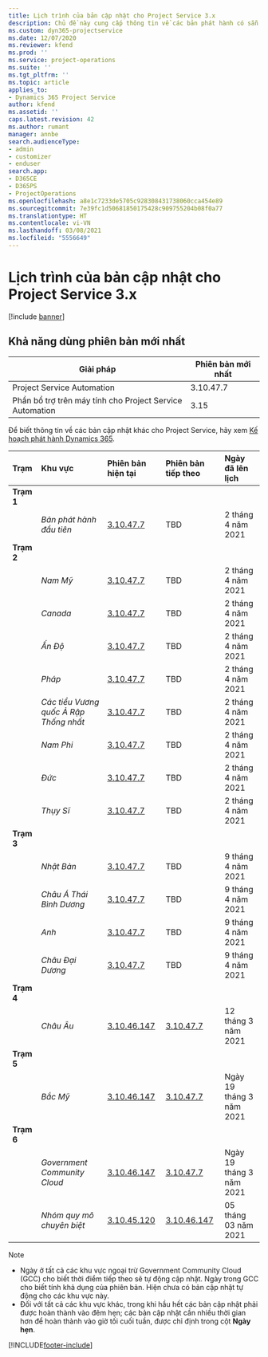 ```yaml
---
title: Lịch trình của bản cập nhật cho Project Service 3.x
description: Chủ đề này cung cấp thông tin về các bản phát hành có sẵn và sắp tới của Dynamics 365 Project Service Automation.
ms.custom: dyn365-projectservice
ms.date: 12/07/2020
ms.reviewer: kfend
ms.prod: ''
ms.service: project-operations
ms.suite: ''
ms.tgt_pltfrm: ''
ms.topic: article
applies_to:
- Dynamics 365 Project Service
author: kfend
ms.assetid: ''
caps.latest.revision: 42
ms.author: rumant
manager: annbe
search.audienceType:
- admin
- customizer
- enduser
search.app:
- D365CE
- D365PS
- ProjectOperations
ms.openlocfilehash: a8e1c7233de5705c928308431738060cca454e89
ms.sourcegitcommit: 7e39fc1d50681850175428c909755204b08f0a77
ms.translationtype: HT
ms.contentlocale: vi-VN
ms.lasthandoff: 03/08/2021
ms.locfileid: "5556649"
---
```

# <a name="update-release-schedule-for-project-service-3x"></a>Lịch trình của bản cập nhật cho Project Service 3.x

[!include [banner](../includes/psa-now-project-operations.md)]

## <a name="latest-version-availability"></a>Khả năng dùng phiên bản mới nhất

| Giải pháp  | Phiên bản mới nhất |
|-------|----|
| Project Service Automation    | 3.10.47.7 |
| Phần bổ trợ trên máy tính cho Project Service Automation                | 3.15          |

Để biết thông tin về các bản cập nhật khác cho Project Service, hãy xem [Kế hoạch phát hành Dynamics 365](https://docs.microsoft.com/dynamics365/release-plans/). 

| Trạm  | Khu vực | Phiên bản hiện tại | Phiên bản tiếp theo |  Ngày đã lên lịch
| :---   | :---   | :---   | :---   |:---   |         
|<strong>Trạm 1</strong> | |  |  | |
| | <i>Bản phát hành đầu tiên</i> | [3.10.47.7](whats-new-ur-29.md) | TBD | 2 tháng 4 năm 2021
|<strong>Trạm 2</strong> | |  |  | |
| | <i>Nam Mỹ</i> | [3.10.47.7](whats-new-ur-29.md) | TBD | 2 tháng 4 năm 2021
| | <i>Canada</i> | [3.10.47.7](whats-new-ur-29.md) | TBD | 2 tháng 4 năm 2021
| | <i>Ấn Độ</i> | [3.10.47.7](whats-new-ur-29.md) | TBD | 2 tháng 4 năm 2021
| | <i>Pháp</i> | [3.10.47.7](whats-new-ur-29.md) | TBD | 2 tháng 4 năm 2021
| | <i>Các tiểu Vương quốc Ả Rập Thống nhất</i> | [3.10.47.7](whats-new-ur-29.md) | TBD | 2 tháng 4 năm 2021
| | <i>Nam Phi</i> | [3.10.47.7](whats-new-ur-29.md) | TBD | 2 tháng 4 năm 2021
| | <i>Đức</i> | [3.10.47.7](whats-new-ur-29.md) | TBD | 2 tháng 4 năm 2021
| | <i>Thụy Sĩ</i> | [3.10.47.7](whats-new-ur-29.md) | TBD | 2 tháng 4 năm 2021
|<strong>Trạm 3</strong> | |  |  | |
| | <i>Nhật Bản</i> | [3.10.47.7](whats-new-ur-29.md) | TBD | 9 tháng 4 năm 2021
| | <i>Châu Á Thái Bình Dương</i> | [3.10.47.7](whats-new-ur-29.md) | TBD | 9 tháng 4 năm 2021
| | <i>Anh</i> | [3.10.47.7](whats-new-ur-29.md) | TBD | 9 tháng 4 năm 2021
| | <i>Châu Đại Dương</i> | [3.10.47.7](whats-new-ur-29.md) | TBD | 9 tháng 4 năm 2021
|<strong>Trạm 4</strong> | |  |  | |
| | <i>Châu Âu</i> | [3.10.46.147](whats-new-ur-28-6.md) | [3.10.47.7](whats-new-ur-29.md) | 12 tháng 3 năm 2021
|<strong>Trạm 5</strong> | |  |  | |
| | <i>Bắc Mỹ</i> | [3.10.46.147](whats-new-ur-28-6.md) | [3.10.47.7](whats-new-ur-29.md) | Ngày 19 tháng 3 năm 2021
|<strong>Trạm 6</strong> | |  |  | |
| | <i>Government Community Cloud</i> | [3.10.46.147](whats-new-ur-28-6.md) | [3.10.47.7](whats-new-ur-29.md) | Ngày 19 tháng 3 năm 2021
| | <i>Nhóm quy mô chuyên biệt</i> | [3.10.45.120](whats-new-ur-27-6.md) | [3.10.46.147](whats-new-ur-28-6.md) | 05 tháng 03 năm 2021

>[!Note]
> - Ngày ở tất cả các khu vực ngoại trừ Government Community Cloud (GCC) cho biết thời điểm tiếp theo sẽ tự động cập nhật. Ngày trong GCC cho biết tính khả dụng của phiên bản. Hiện chưa có bản cập nhật tự động cho các khu vực này.
> - Đối với tất cả các khu vực khác, trong khi hầu hết các bản cập nhật phải được hoàn thành vào đêm hẹn; các bản cập nhật cần nhiều thời gian hơn để hoàn thành vào giờ tối cuối tuần, được chỉ định trong cột **Ngày hẹn**.


[!INCLUDE[footer-include](../includes/footer-banner.md)]

